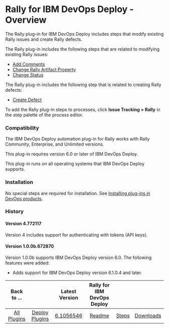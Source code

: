 
# Rally for IBM DevOps Deploy - Overview

The Rally plug-in for IBM DevOps Deploy includes steps that modify existing Rally issues and create Rally defects.

The Rally plug-in includes the following steps that are related to modifying existing Rally issues:

* [Add Comments](#add_comments "Add Comments")
* [Change Rally Artifact Property](#change_rally_artifact_property "Change Rally Artifact Property")
* [Change Status](#change_status "Change Status")

The Rally plug-in includes the following step that is related to creating Rally defects:

* [Create Defect](#create_defect "Create Defect")

To add the Rally plug-in steps to processes, click **Issue Tracking > Rally** in the step palette of the process editor.

### Compatibility

The IBM DevOps Deploy automation plug-in for Rally works with Rally Community, Enterprise, and Unlimited versions.

This plug-in requires version 6.0 or later of IBM DevOps Deploy.

This plug-in runs on all operating systems that IBM DevOps Deploy supports.

### Installation

No special steps are required for installation. See [Installing plug-ins in DevOps products](https://community.ibm.com/community/user/wasdevops/blogs/laurel-dickson-bull1/2022/06/13/install-plugins "Installing plug-ins in DevOps products").

### History

#### Version 4.772117

Version 4 includes support for authenticating with tokens (API keys).

#### Version 1.0.0b.672870

Version 1.0.0b supports IBM DevOps Deploy version 6.0. The following features were added:

* Adds support for IBM DevOps Deploy version 6.1.0.4 and later.


|Back to ...||Latest Version|Rally for IBM DevOps Deploy |||
| :---: | :---: | :---: | :---: | :---: | :---: |
|[All Plugins](../../index.md)|[Deploy Plugins](../README.md)|[6.1056546](https://raw.githubusercontent.com/UrbanCode/IBM-UCD-PLUGINS/main/files/Rally/Rally-6.1056546.zip)|[Readme](README.md)|[Steps](steps.md)|[Downloads](downloads.md)|
